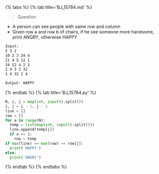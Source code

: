 {% tabs %}
{% tab title='BJ_15784.md' %}

> Question

* A person can see people with same row and column
* Given row a and row b of chairs, if he see someone more handsome, print ANGRY, otherwise HAPPY

```txt
Input:
5 3 2
10 2 3 24 4
21 4 5 12 1
24 52 4 2 2
2 4 3 2 32
1 4 32 2 4

Output: HAPPY
```

{% endtab %}
{% tab title='BJ_15784.py' %}

```py
N, i, j = map(int, input().split())
i, j = i - 1, j - 1
line = []
row = []
for a in range(N):
  temp = list(map(int, input().split()))
  line.append(temp[j])
  if a == i:
    row = temp
if max(line) == max(row) == row[j]:
  print('HAPPY')
else:
  print('ANGRY')
```

{% endtab %}
{% endtabs %}
